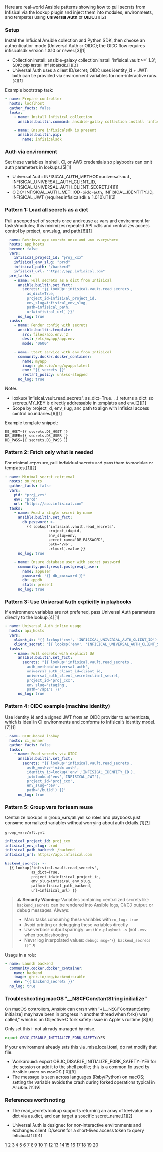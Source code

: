 Here are real‑world Ansible patterns showing how to pull secrets from Infisical via the lookup plugin and inject them into modules, environments, and templates using **Universal Auth** or **OIDC**.[1][2]

### Setup

Install the Infisical Ansible collection and Python SDK, then choose an authentication mode (Universal Auth or OIDC); the OIDC flow requires infisicalsdk version 1.0.10 or newer.[3][1]

- Collection install: ansible-galaxy collection install 'infisical.vault:>=1.1.3'; SDK: pip install infisicalsdk.[1][3]
- Universal Auth uses a client ID/secret; OIDC uses identity_id + JWT; both can be provided via environment variables for non-interactive runs.[4][1]

Example bootstrap task:

```yaml
- name: Prepare controller
  hosts: localhost
  gather_facts: false
  tasks:
    - name: Install Infisical collection
      ansible.builtin.command: ansible-galaxy collection install 'infisical.vault:>=1.1.3'

    - name: Ensure infisicalsdk is present
      ansible.builtin.pip:
        name: infisicalsdk
```

### Auth via environment

Set these variables in shell, CI, or AWX credentials so playbooks can omit auth parameters in lookups.[5][1]

- Universal Auth: INFISICAL_AUTH_METHOD=universal-auth, INFISICAL_UNIVERSAL_AUTH_CLIENT_ID, INFISICAL_UNIVERSAL_AUTH_CLIENT_SECRET.[4][1]
- OIDC: INFISICAL_AUTH_METHOD=oidc-auth, INFISICAL_IDENTITY_ID, INFISICAL_JWT (requires infisicalsdk ≥ 1.0.10).[1][3]

### Pattern 1: Load all secrets as a dict

Pull a scoped set of secrets once and reuse as vars and environment for tasks/modules; this minimizes repeated API calls and centralizes access control by project, env_slug, and path.[6][1]

```yaml
- name: Retrieve app secrets once and use everywhere
  hosts: app_hosts
  become: false
  vars:
    infisical_project_id: "proj_xxx"
    infisical_env_slug: "prod"
    infisical_path: "/backend"
    infisical_url: "https://app.infisical.com"
  pre_tasks:
    - name: Pull secrets as a dict from Infisical
      ansible.builtin.set_fact:
        secrets: "{{ lookup('infisical.vault.read_secrets',
          as_dict=True,
          project_id=infisical_project_id,
          env_slug=infisical_env_slug,
          path=infisical_path,
          url=infisical_url) }}"
      no_log: true
  tasks:
    - name: Render config with secrets
      ansible.builtin.template:
        src: files/app.env.j2
        dest: /etc/myapp/app.env
        mode: "0600"

    - name: Start service with env from Infisical
      community.docker.docker_container:
        name: myapp
        image: ghcr.io/org/myapp:latest
        env: "{{ secrets }}"
        restart_policy: unless-stopped
      no_log: true
```

Notes

- lookup('infisical.vault.read_secrets', as_dict=True, ...) returns a dict, so secrets.MY_KEY is directly addressable in templates and env.[2][1]
- Scope by project_id, env_slug, and path to align with Infisical access control boundaries.[6][1]

Example template snippet:

```text
DB_HOST={{ secrets.DB_HOST }}
DB_USER={{ secrets.DB_USER }}
DB_PASS={{ secrets.DB_PASS }}
```

### Pattern 2: Fetch only what is needed

For minimal exposure, pull individual secrets and pass them to modules or templates.[1][2]

```yaml
- name: Minimal secret retrieval
  hosts: db_hosts
  gather_facts: false
  vars:
    pid: "proj_xxx"
    env: "prod"
    url: "https://app.infisical.com"
  tasks:
    - name: Read a single secret by name
      ansible.builtin.set_fact:
        db_password: >-
          {{ lookup('infisical.vault.read_secrets',
                    project_id=pid,
                    env_slug=env,
                    secret_name='DB_PASSWORD',
                    path='/db',
                    url=url).value }}
      no_log: true

    - name: Ensure database user with secret password
      community.postgresql.postgresql_user:
        name: appuser
        password: "{{ db_password }}"
        db: appdb
        state: present
      no_log: true
```

### Pattern 3: Use Universal Auth explicitly in playbooks

If environment variables are not preferred, pass Universal Auth parameters directly to the lookup.[4][1]

```yaml
- name: Universal Auth inline usage
  hosts: api_hosts
  vars:
    client_id: "{{ lookup('env', 'INFISICAL_UNIVERSAL_AUTH_CLIENT_ID') }}"
    client_secret: "{{ lookup('env', 'INFISICAL_UNIVERSAL_AUTH_CLIENT_SECRET') }}"
  tasks:
    - name: Pull secrets with explicit UA
      ansible.builtin.set_fact:
        secrets: "{{ lookup('infisical.vault.read_secrets',
          auth_method='universal-auth',
          universal_auth_client_id=client_id,
          universal_auth_client_secret=client_secret,
          project_id='proj_xxx',
          env_slug='staging',
          path='/api') }}"
      no_log: true
```

### Pattern 4: OIDC example (machine identity)

Use identity_id and a signed JWT from an OIDC provider to authenticate, which is ideal in CI environments and conforms to Infisical’s identity model.[7][1]

```yaml
- name: OIDC-based lookup
  hosts: ci_runner
  gather_facts: false
  tasks:
    - name: Read secrets via OIDC
      ansible.builtin.set_fact:
        secrets: "{{ lookup('infisical.vault.read_secrets',
          auth_method='oidc-auth',
          identity_id=lookup('env','INFISICAL_IDENTITY_ID'),
          jwt=lookup('env','INFISICAL_JWT'),
          project_id='proj_xxx',
          env_slug='dev',
          path='/build') }}"
      no_log: true
```

### Pattern 5: Group vars for team reuse

Centralize lookups in group_vars/all.yml so roles and playbooks just consume normalized variables without worrying about auth details.[1][2]

`group_vars/all.yml`:

```yaml
infisical_project_id: proj_xxx
infisical_env_slug: prod
infisical_path_backend: /backend
infisical_url: https://app.infisical.com

backend_secrets: >-
  {{ lookup('infisical.vault.read_secrets',
            as_dict=True,
            project_id=infisical_project_id,
            env_slug=infisical_env_slug,
            path=infisical_path_backend,
            url=infisical_url) }}
```

> **⚠️ Security Warning**: Variables containing centralized secrets like `backend_secrets` can be rendered into Ansible logs, CI/CD output, or debug messages. Always:
> - Mark tasks consuming these variables with `no_log: true`
> - Avoid printing or debugging these variables directly
> - Use verbose output sparingly: `ansible-playbook -v` (not `-vvv`) when troubleshooting
> - Never log interpolated values: `debug: msg="{{ backend_secrets }}"` ❌

Usage in a role:

```yaml
- name: Launch backend
  community.docker.docker_container:
    name: backend
    image: ghcr.io/org/backend:stable
    env: "{{ backend_secrets }}"
  no_log: true
```

### Troubleshooting macOS "\_\_NSCFConstantString initialize"

On macOS controllers, Ansible can crash with "+[__NSCFConstantString initialize] may have been in progress in another thread when fork() was called," which is an Objective‑C fork safety issue in Apple's runtime.[8][9]

Only set this if not already managed by mise.

```bash
export OBJC_DISABLE_INITIALIZE_FORK_SAFETY=YES
```

If your environment already sets this via .mise.local.toml, do not modify that file.

- Workaround: export OBJC_DISABLE_INITIALIZE_FORK_SAFETY=YES for the session or add it to the shell profile; this is a common fix used by Ansible users on macOS.[10][8]
- The message is seen across languages (Ruby/Python) on macOS; setting the variable avoids the crash during forked operations typical in Ansible.[11][9]

### References worth noting

- The read_secrets lookup supports returning an array of key/value or a dict via as_dict, and can target a specific secret_name.[1][2]

- Universal Auth is designed for non‑interactive environments and exchanges client ID/secret for a short‑lived access token to query Infisical.[12][4]

[1](https://infisical.com/docs/integrations/platforms/ansible)
[2](https://galaxy.ansible.com/ui/repo/published/infisical/vault/content/lookup/read_secrets/)
[3](https://galaxy.ansible.com/ui/repo/published/infisical/vault/content/)
[4](https://infisical.com/docs/documentation/platform/identities/universal-auth)
[5](https://infisical.com/docs/cli/commands/login)
[6](https://infisical.com/docs/documentation/platform/secrets-mgmt/concepts/access-control)
[7](https://infisical.com/docs/api-reference/overview/authentication)
[8](https://www.ansiblepilot.com/articles/macos-fork-error-ansible-troubleshooting/)
[9](https://github.com/ansible/ansible/issues/76631)
[10](https://forum.ansible.com/t/url-lookup-fails-on-my-apple-m1/34863)
[11](https://www.jdeen.com/blog/fix-ruby-macos-nscfconstantstring-initialize-error)
[12](https://infisical.com/docs/api-reference/endpoints/universal-auth/login)
[13](https://www.everythingdevops.dev/blog/managing-ansible-secrets-with-infisical)
[14](https://infisical.com/blog/infisical-update-december-2023)
[15](https://forum.ansible.com/t/dynamically-give-ansible-a-private-key-from-an-infisical-vault-terraform/40682)
[16](https://galaxy.ansible.com/ui/repo/published/infisical/vault/docs/)
[17](https://github.com/Infisical/ansible-collection/issues)
[18](https://stackoverflow.com/questions/52671926/rails-may-have-been-in-progress-in-another-thread-when-fork-was-called)
[19](https://infisical.com/blog/introducing-machine-identities)
[20](https://github.com/Infisical/infisical/issues/2044)
